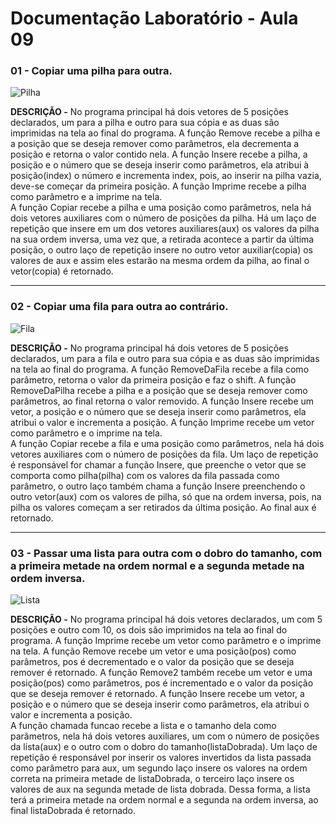 # Documentação Laboratório - Aula 09

### 01 - Copiar uma pilha para outra.

![Pilha](https://user-images.githubusercontent.com/97108963/200976349-031b1044-37f7-4c09-9b28-9133c52a20bf.PNG)

**DESCRIÇÃO -** No programa principal há dois vetores de 5 posições declarados, um para a pilha e outro para sua cópia e as duas são imprimidas na tela ao final do programa. A função Remove recebe a pilha e a posição que se deseja remover como parâmetros, ela decrementa a posição e retorna o valor contido nela. A função Insere recebe a pilha, a posição e o número que se deseja inserir como parâmetros, ela atribui à posição(index) o número e incrementa index, pois, ao inserir na pilha vazia, deve-se começar da primeira posição. A função Imprime recebe a pilha como parâmetro e a imprime na tela.  
A função Copiar recebe a pilha e uma posição como parâmetros, nela há dois vetores auxiliares com o número de posições da pilha. Há um laço de repetição que insere em um dos vetores auxiliares(aux) os valores da pilha na sua ordem inversa, uma vez que, a retirada acontece a partir da última posição, o outro laço de repetição insere no outro vetor auxiliar(copia) os valores de aux e assim eles estarão na mesma ordem da pilha, ao final o vetor(copia) é retornado.

---

### 02 - Copiar uma fila para outra ao contrário.

![Fila](https://user-images.githubusercontent.com/97108963/200976352-b670803a-301a-40af-94cc-19c020d5192c.PNG)

**DESCRIÇÃO -** No programa principal há dois vetores de 5 posições declarados, um para a fila e outro para sua cópia e as duas são imprimidas na tela ao final do programa. A função RemoveDaFila recebe a fila como parâmetro, retorna o valor da primeira posição e faz o shift. A função RemoveDaPilha recebe a pilha e a posição que se deseja remover como parâmetros, ao final retorna o valor removido. A função Insere recebe um vetor, a posição e o número que se deseja inserir como parâmetros, ela atribui o valor e incrementa a posição. A função Imprime recebe um vetor como parâmetro e o imprime na tela.  
A função Copiar recebe a fila e uma posição como parâmetros, nela há dois vetores auxiliares com o número de posições da fila. Um laço de repetição é responsável for chamar a função Insere, que preenche o vetor que se comporta como pilha(pilha) com os valores da fila passada como parâmetro, o outro laço também chama a função Insere preenchendo o outro vetor(aux) com os valores de pilha, só que na ordem inversa, pois, na pilha os valores começam a ser retirados da última posição. Ao final aux é retornado.

---

### 03 - Passar uma lista para outra com o dobro do tamanho, com a primeira metade na ordem normal e a segunda metade na ordem inversa.

![Lista](https://user-images.githubusercontent.com/97108963/200976346-4a9ec308-e92b-4a30-a543-20fddebeef16.PNG)

**DESCRIÇÃO -** No programa principal há dois vetores declarados, um com 5 posições e outro com 10, os dois são imprimidos na tela ao final do programa. A função Imprime recebe um vetor como parâmetro e o imprime na tela. A função Remove recebe um vetor e uma posição(pos) como parâmetros, pos é decrementado e o valor da posição que se deseja remover é retornado. A função Remove2 também recebe um vetor e uma posição(pos) como parâmetros, pos é incrementado e o valor da posição que se deseja remover é retornado. A função Insere recebe um vetor, a posição e o número que se deseja inserir como parâmetros, ela atribui o valor e incrementa a posição.  
A função chamada funcao recebe a lista e o tamanho dela como parâmetros, nela há dois vetores auxiliares, um com o número de posições da lista(aux) e o outro com o dobro do tamanho(listaDobrada). Um laço de repetição é responsável por inserir os valores invertidos da lista passada como parâmetro para aux, um segundo laço insere os valores na ordem correta na primeira metade de listaDobrada, o terceiro laço insere os valores de aux na segunda metade de lista dobrada. Dessa forma, a lista terá a primeira metade na ordem normal e a segunda na ordem inversa, ao final listaDobrada é retornado.
